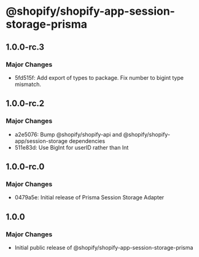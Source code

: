 # @shopify/shopify-app-session-storage-prisma

## 1.0.0-rc.3

### Major Changes

- 5fd515f: Add export of types to package. Fix number to bigint type mismatch.

## 1.0.0-rc.2

### Major Changes

- a2e5076: Bump @shopify/shopify-api and @shopify/shopify-app/session-storage dependencies
- 511e83d: Use BigInt for userID rather than Int

## 1.0.0-rc.0

### Major Changes

- 0479a5e: Initial release of Prisma Session Storage Adapter

## 1.0.0

### Major Changes

- Initial public release of @shopify/shopify-app-session-storage-prisma
